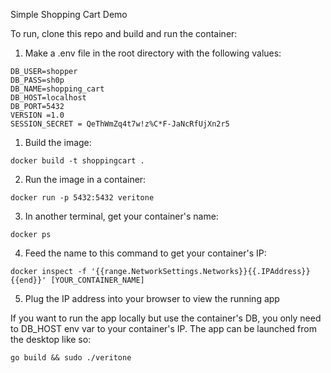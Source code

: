 Simple Shopping Cart Demo

To run, clone this repo and build and run the container:

1. Make a .env file in the root directory with the following values:
```
DB_USER=shopper
DB_PASS=sh0p
DB_NAME=shopping_cart
DB_HOST=localhost
DB_PORT=5432
VERSION =1.0
SESSION_SECRET = QeThWmZq4t7w!z%C*F-JaNcRfUjXn2r5
```

1. Build the image:
```
docker build -t shoppingcart .
```
2. Run the image in a container:
```
docker run -p 5432:5432 veritone
```
3. In another terminal, get your container's name:
```
docker ps
```
4. Feed the name to this command to get your container's IP:
```
docker inspect -f '{{range.NetworkSettings.Networks}}{{.IPAddress}}{{end}}' [YOUR_CONTAINER_NAME]
```
5. Plug the IP address into your browser to view the running app

If you want to run the app locally but use the container's DB, you only need to DB_HOST env var to your container's IP.
The app can be launched from the desktop like so:
```
go build && sudo ./veritone
```
